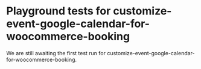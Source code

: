 # Playground tests for customize-event-google-calendar-for-woocommerce-booking
We are still awaiting the first test run for customize-event-google-calendar-for-woocommerce-booking.
